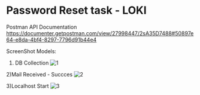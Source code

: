 # Password Reset task - LOKI

Postman API Documentation
https://documenter.getpostman.com/view/27998447/2sA35D7488#50897e64-e8da-4bf4-8297-7796d91b44e4

ScreenShot Models:

1) DB Collection 
![1](https://github.com/lokki-workspace/GLOKI-D40-PwdRe-BE/assets/128024609/a6452a44-1e11-4c3b-87a3-fcac36e1eca3)

2)Mail Received - Succces
![2](https://github.com/lokki-workspace/GLOKI-D40-PwdRe-BE/assets/128024609/56d5f177-39f1-4380-b93e-6f82e6857535)

3)Localhost Start
![3](https://github.com/lokki-workspace/GLOKI-D40-PwdRe-BE/assets/128024609/964fa618-60f5-4a59-8c64-d6af747a5bdd)




